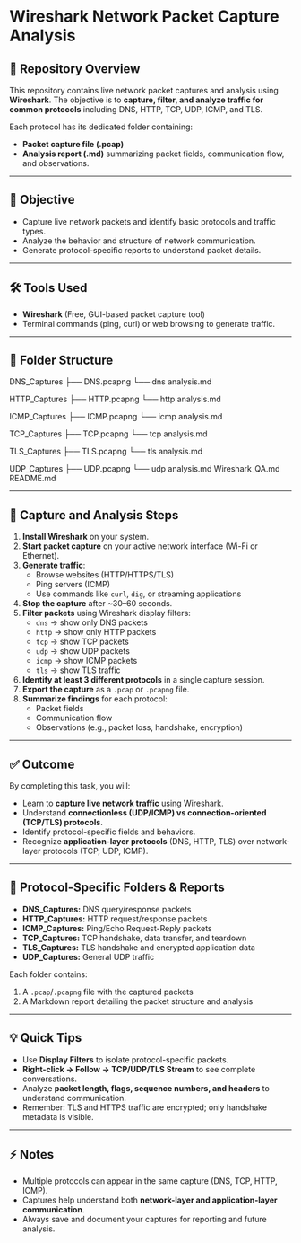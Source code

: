 # Wireshark Network Packet Capture Analysis

## 📌 Repository Overview
This repository contains live network packet captures and analysis using **Wireshark**. The objective is to **capture, filter, and analyze traffic for common protocols** including DNS, HTTP, TCP, UDP, ICMP, and TLS.

Each protocol has its dedicated folder containing:

- **Packet capture file (.pcap)**  
- **Analysis report (.md)** summarizing packet fields, communication flow, and observations.

---

## 🎯 Objective
- Capture live network packets and identify basic protocols and traffic types.
- Analyze the behavior and structure of network communication.
- Generate protocol-specific reports to understand packet details.

---

## 🛠 Tools Used
- **Wireshark** (Free, GUI-based packet capture tool)  
- Terminal commands (ping, curl) or web browsing to generate traffic.

---

## 📂 Folder Structure
DNS_Captures
├── DNS.pcapng
└── dns analysis.md

HTTP_Captures
├── HTTP.pcapng
└── http analysis.md

ICMP_Captures
├── ICMP.pcapng
└── icmp analysis.md

TCP_Captures
├── TCP.pcapng
└── tcp analysis.md

TLS_Captures
├── TLS.pcapng
└── tls analysis.md

UDP_Captures
├── UDP.pcapng
└── udp analysis.md
Wireshark_QA.md
README.md


---

## 🧭 Capture and Analysis Steps

1. **Install Wireshark** on your system.  
2. **Start packet capture** on your active network interface (Wi-Fi or Ethernet).  
3. **Generate traffic**:
   - Browse websites (HTTP/HTTPS/TLS)  
   - Ping servers (ICMP)  
   - Use commands like `curl`, `dig`, or streaming applications  
4. **Stop the capture** after ~30–60 seconds.  
5. **Filter packets** using Wireshark display filters:
   - `dns` → show only DNS packets  
   - `http` → show only HTTP packets  
   - `tcp` → show TCP packets  
   - `udp` → show UDP packets  
   - `icmp` → show ICMP packets  
   - `tls` → show TLS traffic  
6. **Identify at least 3 different protocols** in a single capture session.  
7. **Export the capture** as a `.pcap` or `.pcapng` file.  
8. **Summarize findings** for each protocol:
   - Packet fields  
   - Communication flow  
   - Observations (e.g., packet loss, handshake, encryption)

---

## ✅ Outcome
By completing this task, you will:

- Learn to **capture live network traffic** using Wireshark.  
- Understand **connectionless (UDP/ICMP) vs connection-oriented (TCP/TLS) protocols**.  
- Identify protocol-specific fields and behaviors.  
- Recognize **application-layer protocols** (DNS, HTTP, TLS) over network-layer protocols (TCP, UDP, ICMP).  

---

## 📎 Protocol-Specific Folders & Reports
- **DNS_Captures:** DNS query/response packets  
- **HTTP_Captures:** HTTP request/response packets  
- **ICMP_Captures:** Ping/Echo Request-Reply packets  
- **TCP_Captures:** TCP handshake, data transfer, and teardown  
- **TLS_Captures:** TLS handshake and encrypted application data  
- **UDP_Captures:** General UDP traffic  

Each folder contains:  
1. A `.pcap`/`.pcapng` file with the captured packets  
2. A Markdown report detailing the packet structure and analysis  

---

## 💡 Quick Tips
- Use **Display Filters** to isolate protocol-specific packets.  
- **Right-click → Follow → TCP/UDP/TLS Stream** to see complete conversations.  
- Analyze **packet length, flags, sequence numbers, and headers** to understand communication.  
- Remember: TLS and HTTPS traffic are encrypted; only handshake metadata is visible.  

---

## ⚡ Notes
- Multiple protocols can appear in the same capture (DNS, TCP, HTTP, ICMP).  
- Captures help understand both **network-layer and application-layer communication**.  
- Always save and document your captures for reporting and future analysis.

